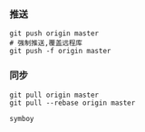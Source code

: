 ### 推送

```
git push origin master
# 强制推送,覆盖远程库
git push -f origin master
```

### 同步

```
git pull origin master
git pull --rebase origin master

symboy
```

